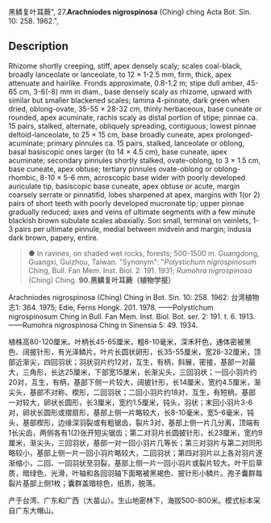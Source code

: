 黑鳞复叶耳蕨",
27.**Arachniodes nigrospinosa** (Ching) ching Acta Bot. Sin. 10: 258. 1962.",

## Description
Rhizome shortly creeping, stiff, apex densely scaly; scales coal-black, broadly lanceolate or lanceolate, to 12 × 1-2.5 mm, firm, thick, apex attenuate and hairlike. Fronds approximate, 0.8-1.2 m; stipe dull amber, 45-65 cm, 3-6(-8) mm in diam., base densely scaly as rhizome, upward with similar but smaller blackened scales; lamina 4-pinnate, dark green when dried, oblong-ovate, 35-55 × 28-32 cm, thinly herbaceous, base cuneate or rounded, apex acuminate, rachis scaly as distal portion of stipe; pinnae ca. 15 pairs, stalked, alternate, obliquely spreading, contiguous; lowest pinnae deltoid-lanceolate, to 25 × 15 cm, base broadly cuneate, apex prolonged-acuminate; primary pinnules ca. 15 pairs, stalked, lanceolate or oblong, basal basiscopic ones larger (to 14 × 4.5 cm), base cuneate, apex acuminate; secondary pinnules shortly stalked, ovate-oblong, to 3 × 1.5 cm, base cuneate, apex obtuse; tertiary pinnules ovate-oblong or oblong-rhombic, 8-10 × 5-6 mm, acroscopic base wider with poorly developed auriculate tip, basiscopic base cuneate, apex obtuse or acute, margin coarsely serrate or pinnatifid, lobes sharpened at apex, margins with 1(or 2) pairs of short teeth with poorly developed mucronate tip; upper pinnae gradually reduced; axes and veins of ultimate segments with a few minute blackish brown subulate scales abaxially. Sori small, terminal on veinlets, 1-3 pairs per ultimate pinnule, medial between midvein and margin; indusia dark brown, papery, entire.

> ● In ravines, on shaded wet rocks, forests; 500-1500 m. Guangdong, Guangxi, Guizhou, Taiwan.
  "Synonym": "*Polystichum nigrospinosum* Ching, Bull. Fan Mem. Inst. Biol. 2: 191. 1931; *Rumohra nigrospinosa* (Ching) Ching.
**90.黑鳞复叶耳蕨（植物学报）**

Arachniodes nigrospinosa (Ching) Ching in Bot. Sin. 10: 258. 1962: 台湾植物志1: 364. 1975; Edie, Ferns Hongk. 201. 1978. ——Polystichum nigrospinosum Ching in Bull. Fan Mem. Inst. Biol. Bot. ser. 2: 191. t. 6. 1913. ——Rumohra nigrospinosa Ching in Sinensia 5: 49. 1934.

植株高80-120厘米。叶柄长45-65厘米，粗8-10毫米，深禾秆色，通体密被黑色、阔披针形，有光泽鳞片。叶片长圆状卵形，长35-55厘米，宽28-32厘米，顶部近渐尖，四回羽状；羽状羽片约12对，互生，有柄，斜展，密接，基部一对最大，三角形，长达25厘米，下部宽15厘米，长渐尖头，三回羽状；一回小羽片约20对，互生，有柄，基部下侧一片较大，阔披针形，长14厘米，宽约4.5厘米，渐尖头，基部不对称，楔形，二回羽状；二回小羽片约18对，互生，有短柄，基部一对较大，卵状长圆形，长3厘米，宽约1.5厘米，钝头，羽状；末回小羽片3-6对，卵状长圆形或摺扇形，基部上侧一片略较大，长8-10毫米，宽5-6毫米，钝头，基部楔形，边缘深羽裂或有粗锯齿，裂片3对，基部上侧一片几分离，顶端有1长尖齿，两侧各有1(2)张开短尖锯齿；第二对羽片长圆披针形，长23厘米，宽约9厘米，渐尖头，三回羽状，基部一对一回小羽片几等长；第三对羽片与第二对同形略较小，基部上侧一片一回小羽片略较大，二回羽状；第四对羽片以上各对羽片逐渐缩小，二回、一回羽状至羽裂，基部上侧一片一回小羽片或裂片较大。叶干后草质，暗绿色，光滑，叶轴和各回羽轴下面略被黑褐色、披针形小鳞片。孢子囊群每裂片基部上侧1枚；囊群盖暗棕色，纸质，脱落。

产于台湾、广东和广西（大苗山）。生山地密林下，海拔500-800米。模式标本采自广东大帽山。
